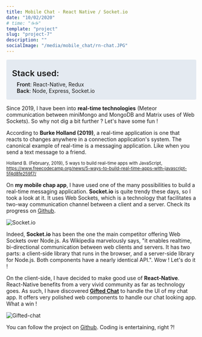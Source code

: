 ```yaml
---
title: Mobile Chat - React Native / Socket.io
date: "10/02/2020"
# time: "☕️☕️"
template: "project"
slug: "project-7"
description: ""
socialImage: "/media/mobile_chat/rn-chat.JPG"
---
```


<div style="background-color: #E4EAF1; padding: 15px; border-radius: 4px;">
    <div style="font-size: 1.375rem; font-weight: 600; margin-top: 0.5rem; margin-bottom: 0.5rem;">Stack used:</div>
    <div style="margin-left: 0.8rem;"><span style="font-weight: 600;">Front</span>: React-Native, Redux</div>
    <div style="margin-left: 0.8rem;"><span style="font-weight: 600;">Back</span>: Node, Express, Socket.io</div>
</div>

Since 2019, I have been into **real-time technologies** (Meteor communication between miniMongo and MongoDB and Matrix uses of Web Sockets). So why not dig a bit further ? Let's have some fun ! 

 According to **Burke Holland (2019)**, a real-time application is one that reacts to changes anywhere in a connection application's system. The canonical example of real-time is a messaging application. Like when you send a text message to a friend.

<sub>Holland B. (February, 2019), 5 ways to build real-time apps with JavaScript, https://www.freecodecamp.org/news/5-ways-to-build-real-time-apps-with-javascript-5f4d8fe259f7/ </sub>

On **my mobile chap app**, I have used one of the many possibilities to build a real-time messaging application. **Socket.io** is quite trendy these days, so I took a look at it. It uses Web Sockets, which is a technology that facilitates a two-way communication channel between a client and a server. Check its progress on [Github](https://github.com/TestardR/React-Native-Node-Chat_App). 


![Socket.io](/media/mobile_chat/socketio.png)

Indeed, **Socket.io** has been the one the main competitor offering Web Sockets over Node.js. As Wikipedia marvelously says, "it enables realtime, bi-directional communication between web clients and servers. It has two parts: a client-side library that runs in the browser, and a server-side library for Node.js. Both components have a nearly identical API.". Wow ! Let's do it !

On the client-side, I have decided to make good use of **React-Native**. React-Native benefits from a very vivid community as far as technology goes. As such, I have discovered [**Gifted Chat**](https://github.com/FaridSafi/react-native-gifted-chat) to handle the UI of my chat app. It offers very polished web components to handle our chat looking app. What a win ! 

![Gifted-chat](/media/mobile_chat/gifted-chat.png)

You can follow the project on [Github](https://github.com/TestardR/React-Native-Node-Chat_App). Coding is entertaining, right ?!